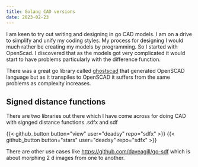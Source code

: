 ```yaml
---
title: Golang CAD versions
date: 2023-02-23
---
```

I am keen to try out writing and designing in go CAD models.  I am on a drive to simplify and unify my coding styles.  My process for designing  I would much rather be creating my models by programming. So I started with OpenScad. I discovered that as the models got very complicated it would start to have problems particularly with the difference function.

There was a great go library called [ghostscad][] that generated OpenSCAD language but as it transpiles to OpenSCAD it suffers from the same problems as complexity increases.


## Signed distance functions

There are two libraries out there which I have come across for doing CAD with signged distance functions  .sdfx and sdf

{{< github_button button="view"  user="deadsy" repo="sdfx" >}}
{{< github_button button="stars"  user="deadsy" repo="sdfx" >}}

There are other use cases like https://github.com/daveagill/go-sdf which is about morphing 2 d images from one to another.

[ghostscad]:https://github.com/ljanyst/ghostscad
[sdfx]:https://github.com/deadsy/sdfx
